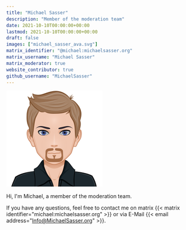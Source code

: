 ```yaml
---
title: "Michael Sasser"
description: "Member of the moderation team"
date: 2021-10-10T00:00:00+00:00
lastmod: 2021-10-10T00:00:00+00:00
draft: false
images: ["michael_sasser_ava.svg"]
matrix_identifier: "@michael:michaelsasser.org"
matrix_username: "Michael Sasser"
matrix_moderator: true
website_contributor: true
github_username: "MichaelSasser"
---
```


<img src="michael_sasser_ava.svg" alt="Michael Sasser Avatar" width="256"/>

Hi, I'm Michael, a member of the moderation team.

If you have any questions, feel free to contact me on matrix
{{< matrix identifier="michael:michaelsasser.org" >}}
or via E-Mail
{{< email address="Info@MichaelSasser.org" >}}.
